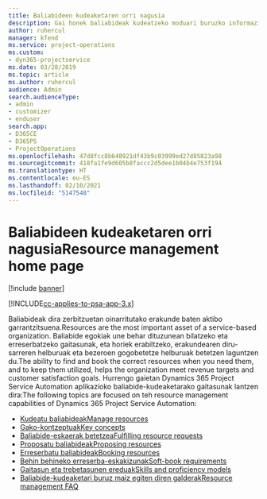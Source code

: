 ```yaml
---
title: Baliabideen kudeaketaren orri nagusia
description: Gai honek baliabideak kudeatzeko moduari buruzko informazioa eskaintzen du.
author: ruhercul
manager: kfend
ms.service: project-operations
ms.custom:
- dyn365-projectservice
ms.date: 03/28/2019
ms.topic: article
ms.author: ruhercul
audience: Admin
search.audienceType:
- admin
- customizer
- enduser
search.app:
- D365CE
- D365PS
- ProjectOperations
ms.openlocfilehash: 47d8fcc8b648921df43b9c03999ed27d85823a98
ms.sourcegitcommit: 418fa1fe9d605b8faccc2d5dee1b04b4e753f194
ms.translationtype: HT
ms.contentlocale: eu-ES
ms.lasthandoff: 02/10/2021
ms.locfileid: "5147548"
---
```

# <a name="resource-management-home-page"></a><span data-ttu-id="1507c-103">Baliabideen kudeaketaren orri nagusia</span><span class="sxs-lookup"><span data-stu-id="1507c-103">Resource management home page</span></span>

[!include [banner](../includes/psa-now-project-operations.md)]

[!INCLUDE[cc-applies-to-psa-app-3.x](../includes/cc-applies-to-psa-app-3x.md)]

<span data-ttu-id="1507c-104">Baliabideak dira zerbitzuetan oinarritutako erakunde baten aktibo garrantzitsuena.</span><span class="sxs-lookup"><span data-stu-id="1507c-104">Resources are the most important asset of a service-based organization.</span></span> <span data-ttu-id="1507c-105">Baliabide egokiak une behar dituzunean bilatzeko eta erreserbatzeko gaitasunak, eta horiek erabiltzeko, erakundearen diru-sarreren helburuak eta bezeroen gogobetetze helburuak betetzen laguntzen du.</span><span class="sxs-lookup"><span data-stu-id="1507c-105">The ability to find and book the correct resources when you need them, and to keep them utilized, helps the organization meet revenue targets and customer satisfaction goals.</span></span> <span data-ttu-id="1507c-106">Hurrengo gaietan Dynamics 365 Project Service Automation aplikazioko baliabide-kudeaketarako gaitasunak lantzen dira:</span><span class="sxs-lookup"><span data-stu-id="1507c-106">The following topics are focused on teh resource management capabilities of Dynamics 365 Project Service Automation:</span></span>

- [<span data-ttu-id="1507c-107">Kudeatu baliabideak</span><span class="sxs-lookup"><span data-stu-id="1507c-107">Manage resources</span></span>](manage-resources.md)
- [<span data-ttu-id="1507c-108">Gako-kontzeptuak</span><span class="sxs-lookup"><span data-stu-id="1507c-108">Key concepts</span></span>](reports-key-concepts.md)
- [<span data-ttu-id="1507c-109">Baliabide-eskaerak betetzea</span><span class="sxs-lookup"><span data-stu-id="1507c-109">Fulfilling resource requests</span></span>](resource-management-fulfill-requests.md)
- [<span data-ttu-id="1507c-110">Proposatu baliabideak</span><span class="sxs-lookup"><span data-stu-id="1507c-110">Proposing resources</span></span>](resource-management-propose-resources.md)
- [<span data-ttu-id="1507c-111">Erreserbatu baliabideak</span><span class="sxs-lookup"><span data-stu-id="1507c-111">Booking resources</span></span>](resource-management-book-resources-scheduleboard.md)
- [<span data-ttu-id="1507c-112">Behin behineko erreserba-eskakizunak</span><span class="sxs-lookup"><span data-stu-id="1507c-112">Soft-book requirements</span></span>](resource-management-softbook-requirements.md)
- [<span data-ttu-id="1507c-113">Gaitasun eta trebetasunen ereduak</span><span class="sxs-lookup"><span data-stu-id="1507c-113">Skills and proficiency models</span></span>](resource-management-skills-proficiency.md)
- [<span data-ttu-id="1507c-114">Baliabide-kudeaketari buruz maiz egiten diren galderak</span><span class="sxs-lookup"><span data-stu-id="1507c-114">Resource management FAQ</span></span>](resource-management-faq.md)
